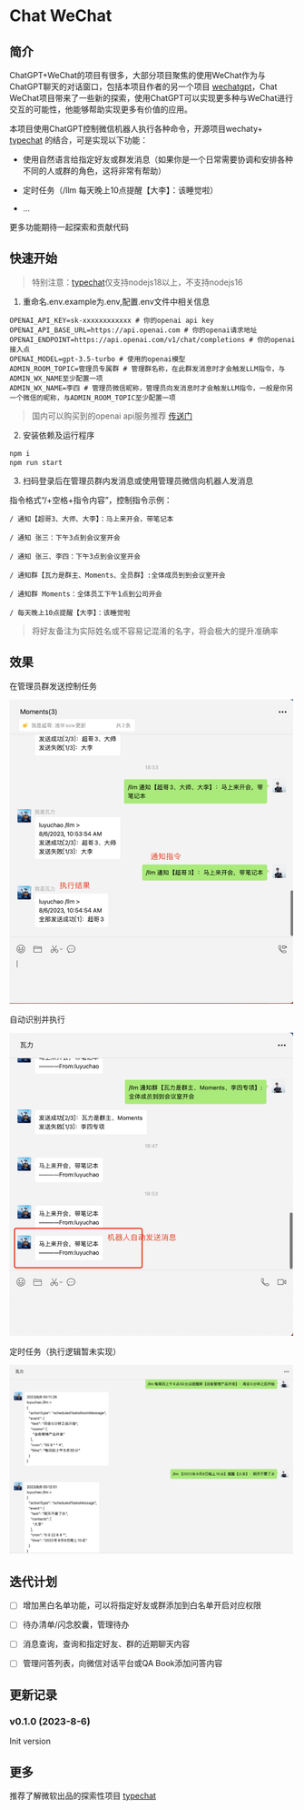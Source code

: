 # Chat WeChat

## 简介

ChatGPT+WeChat的项目有很多，大部分项目聚焦的使用WeChat作为与ChatGPT聊天的对话窗口，包括本项目作者的另一个项目 [wechatgpt](https://github.com/atorber/wechatgpt)，Chat WeChat项目带来了一些新的探索，使用ChatGPT可以实现更多种与WeChat进行交互的可能性，他能够帮助实现更多有价值的应用。

本项目使用ChatGPT控制微信机器人执行各种命令，开源项目wechaty+ [typechat](https://github.com/microsoft/TypeChat) 的结合，可是实现以下功能：

- 使用自然语言给指定好友或群发消息（如果你是一个日常需要协调和安排各种不同的人或群的角色，这将非常有帮助）

- 定时任务（/llm 每天晚上10点提醒【大李】：该睡觉啦）

- ...

更多功能期待一起探索和贡献代码

## 快速开始

> 特别注意：[typechat](https://github.com/microsoft/TypeChat)仅支持nodejs18以上，不支持nodejs16

1. 重命名.env.example为.env,配置.env文件中相关信息

```.env
OPENAI_API_KEY=sk-xxxxxxxxxxxx # 你的openai api key
OPENAI_API_BASE_URL=https://api.openai.com # 你的openai请求地址
OPENAI_ENDPOINT=https://api.openai.com/v1/chat/completions # 你的openai接入点
OPENAI_MODEL=gpt-3.5-turbo # 使用的openai模型
ADMIN_ROOM_TOPIC=管理员专属群 # 管理群名称，在此群发消息时才会触发LLM指令，与ADMIN_WX_NAME至少配置一项
ADMIN_WX_NAME=李四 # 管理员微信昵称，管理员向发消息时才会触发LLM指令，一般是你另一个微信的昵称，与ADMIN_ROOM_TOPIC至少配置一项
```

> 国内可以购买到的openai api服务推荐 [传送门](https://www.yuque.com/atorber/oegota/rs4uk3geb4amurwb)

2. 安装依赖及运行程序

```
npm i
npm run start
```

3. 扫码登录后在管理员群内发消息或使用管理员微信向机器人发消息

指令格式“/+空格+指令内容”，控制指令示例：

```
/ 通知【超哥3、大师、大李】：马上来开会，带笔记本

/ 通知 张三：下午3点到会议室开会

/ 通知 张三、李四：下午3点到会议室开会

/ 通知群【瓦力是群主、Moments、全员群】:全体成员到到会议室开会

/ 通知群 Moments：全体员工下午1点到公司开会

/ 每天晚上10点提醒【大李】：该睡觉啦
```

> 将好友备注为实际姓名或不容易记混淆的名字，将会极大的提升准确率

## 效果

在管理员群发送控制任务

<img src="./docs/images/1.png" alt="Image" style="width: 500px; ">

自动识别并执行

<img src="./docs/images/2.png" alt="Image" style="width: 500px; ">

定时任务（执行逻辑暂未实现）

<img src="./docs/images/3.png" alt="Image" style="width: 500px; ">

## 迭代计划

- [ ] 增加黑白名单功能，可以将指定好友或群添加到白名单开启对应权限

- [ ] 待办清单/闪念胶囊，管理待办

- [ ] 消息查询，查询和指定好友、群的近期聊天内容

- [ ] 管理问答列表，向微信对话平台或QA Book添加问答内容

## 更新记录

### v0.1.0 (2023-8-6)

Init version

## 更多

推荐了解微软出品的探索性项目 [typechat](https://github.com/microsoft/TypeChat)
